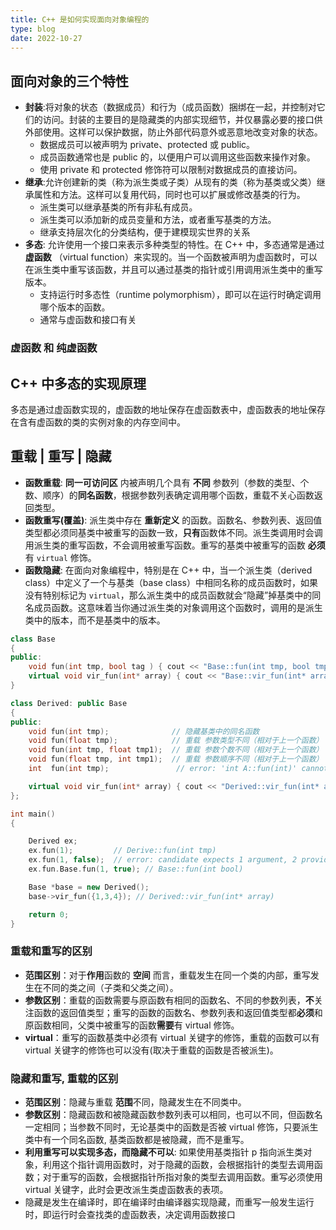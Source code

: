 ```yaml
---
title: C++ 是如何实现面向对象编程的
type: blog
date: 2022-10-27
---
```


## 面向对象的三个特性

- **封装**:将对象的状态（数据成员）和行为（成员函数）捆绑在一起，并控制对它们的访问。封装的主要目的是隐藏类的内部实现细节，并仅暴露必要的接口供外部使用。这样可以保护数据，防止外部代码意外或恶意地改变对象的状态。
  - 数据成员可以被声明为 private、protected 或 public。
  - 成员函数通常也是 public 的，以便用户可以调用这些函数来操作对象。
  - 使用 private 和 protected 修饰符可以限制对数据成员的直接访问。
- **继承**:允许创建新的类（称为派生类或子类）从现有的类（称为基类或父类）继承属性和方法。这样可以复用代码，同时也可以扩展或修改基类的行为。
  - 派生类可以继承基类的所有非私有成员。
  - 派生类可以添加新的成员变量和方法，或者重写基类的方法。
  - 继承支持层次化的分类结构，便于建模现实世界的关系
- **多态**: 允许使用一个接口来表示多种类型的特性。在 C++ 中，多态通常是通过 **虚函数** （virtual function）来实现的。当一个函数被声明为虚函数时，可以在派生类中重写该函数，并且可以通过基类的指针或引用调用派生类中的重写版本。
  - 支持运行时多态性（runtime polymorphism），即可以在运行时确定调用哪个版本的函数。
  - 通常与虚函数和接口有关

### 虚函数 和 纯虚函数

## C++ 中多态的实现原理

多态是通过虚函数实现的，虚函数的地址保存在虚函数表中，虚函数表的地址保存在含有虚函数的类的实例对象的内存空间中。

## 重载 | 重写 | 隐藏

- **函数重载**: **同一可访问区** 内被声明几个具有 **不同** 参数列（参数的类型、个数、顺序）的**同名函数**，根据参数列表确定调用哪个函数，重载不关心函数返回类型。
- **函数重写(覆盖)**: 派生类中存在 **重新定义** 的函数。函数名、参数列表、返回值类型都必须同基类中被重写的函数一致，**只有**函数体不同。派生类调用时会调用派生类的重写函数，不会调用被重写函数。重写的基类中被重写的函数 **必须** 有 `virtual` 修饰。
- **函数隐藏**: 在面向对象编程中，特别是在 C++ 中，当一个派生类（derived class）中定义了一个与基类（base class）中相同名称的成员函数时，如果没有特别标记为 `virtual`，那么派生类中的成员函数就会“隐藏”掉基类中的同名成员函数。这意味着当你通过派生类的对象调用这个函数时，调用的是派生类中的版本，而不是基类中的版本。

```cpp
class Base
{
public:
    void fun(int tmp, bool tag ) { cout << "Base::fun(int tmp, bool tmp1)" << endl; }
    virtual void vir_fun(int* array) { cout << "Base::vir_fun(int* array)" << endl; }
}

class Derived: public Base
{
public:
    void fun(int tmp);              // 隐藏基类中的同名函数
    void fun(float tmp);            // 重载 参数类型不同（相对于上一个函数）
    void fun(int tmp, float tmp1);  // 重载 参数个数不同（相对于上一个函数）
    void fun(float tmp, int tmp1);  // 重载 参数顺序不同（相对于上一个函数）
    int  fun(int tmp);               // error: 'int A::fun(int)' cannot be overloaded 错误：注意重载不关心函数返回类型

    virtual void vir_fun(int* array) { cout << "Derived::vir_fun(int* array)"<< endl; }
};

int main()
{

    Derived ex;
    ex.fun(1);         // Derive::fun(int tmp)
    ex.fun(1, false);  // error: candidate expects 1 argument, 2 provided
    ex.fun.Base.fun(1, true); // Base::fun(int bool)

    Base *base = new Derived();
    base->vir_fun({1,3,4}); // Derived::vir_fun(int* array)

    return 0;
}
```

### 重载和重写的区别

- **范围区别**：对于**作用**函数的 **空间** 而言，重载发生在同一个类的内部，重写发生在不同的类之间（子类和父类之间）。
- **参数区别**：重载的函数需要与原函数有相同的函数名、不同的参数列表，**不**关注函数的返回值类型；重写的函数的函数名、参数列表和返回值类型都**必须**和原函数相同，父类中被重写的函数**需要**有 virtual 修饰。
- **virtual**：重写的函数基类中必须有 virtual 关键字的修饰，重载的函数可以有 virtual 关键字的修饰也可以没有(取决于重载的函数是否被派生)。

### 隐藏和重写, 重载的区别

- **范围区别**：隐藏与重载 **范围**不同，隐藏发生在不同类中。
- **参数区别**：隐藏函数和被隐藏函数参数列表可以相同，也可以不同，但函数名一定相同；当参数不同时，无论基类中的函数是否被 virtual 修饰，只要派生类中有一个同名函数, 基类函数都是被隐藏，而不是重写。
- **利用重写可以实现多态，而隐藏不可以**: 如果使用基类指针 p 指向派生类对象，利用这个指针调用函数时，对于隐藏的函数，会根据指针的类型去调用函数；对于重写的函数，会根据指针所指对象的类型去调用函数。重写必须使用 virtual 关键字，此时会更改派生类虚函数表的表项。
- 隐藏是发生在编译时，即在编译时由编译器实现隐藏，而重写一般发生运行时，即运行时会查找类的虚函数表，决定调用函数接口